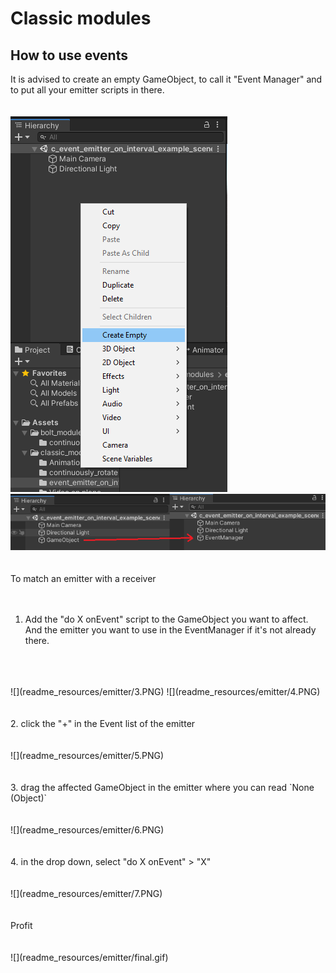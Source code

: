 # Classic modules

## How to use events

It is advised to create an empty GameObject, to call it "Event Manager" and to put all your emitter scripts in there.
<br/>
<br/>
<br/>
![](readme_resources/emitter/1.PNG)
![](readme_resources/emitter/2.PNG)
<br/>
<br/>
<br/>
To match an emitter with a receiver
<br/>
<br/>
<br/>
1. Add the "do X onEvent" script to the GameObject you want to affect. And the emitter you want to use in the EventManager if it's not already there.
<br/>
<br/>
<br/>
![](readme_resources/emitter/3.PNG)
![](readme_resources/emitter/4.PNG)
<br/>
<br/>
<br/>
2. click the "+" in the Event list of the emitter
<br/>
<br/>
<br/>
![](readme_resources/emitter/5.PNG)
<br/>
<br/>
<br/>
3. drag the affected GameObject in the emitter where you can read `None (Object)`
<br/>
<br/>
<br/>
![](readme_resources/emitter/6.PNG)
<br/>
<br/>
<br/>
4. in the drop down, select "do X onEvent" > "X"
<br/>
<br/>
<br/>
![](readme_resources/emitter/7.PNG)
<br/>
<br/>
<br/>
Profit  
<br/>
<br/>
<br/>
![](readme_resources/emitter/final.gif)